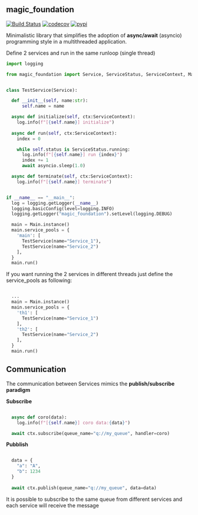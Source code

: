 ## magic_foundation

[![Build Status](https://travis-ci.com/ceppelli/magic_foundation.svg?branch=master)](https://travis-ci.com/ceppelli/magic_foundation)
[![codecov](https://codecov.io/gh/ceppelli/magic_foundation/branch/master/graph/badge.svg)](https://codecov.io/gh/ceppelli/magic_foundation)
[![pypi](https://badge.fury.io/py/magic-foundation.svg)](https://pypi.org/project/magic_foundation/)


Minimalistic library that simplifies the adoption of **async/await** (asyncio) programming style in a multithreaded application.


Define 2 services and run in the same runloop (single thread)

```python
import logging

from magic_foundation import Service, ServiceStatus, ServiceContext, Main


class TestService(Service):

  def __init__(self, name:str):
      self.name = name

  async def initialize(self, ctx:ServiceContext):
    log.info(f"[{self.name}] initialize")
    
  async def run(self, ctx:ServiceContext):
    index = 0

    while self.status is ServiceStatus.running:
      log.info(f"[{self.name}] run {index}")
      index += 1
      await asyncio.sleep(1.0)

  async def terminate(self, ctx:ServiceContext):
    log.info(f"[{self.name}] terminate")


if __name__ == "__main__":
  log = logging.getLogger(__name__)
  logging.basicConfig(level=logging.INFO)
  logging.getLogger("magic_foundation").setLevel(logging.DEBUG)

  main = Main.instance()
  main.service_pools = {
    'main': [
      TestService(name="Service_1"),
      TestService(name="Service_2")
    ],
  }
  main.run()

```

If you want running the 2 services in different threads just define the service_pools as following:

```python

  ...
  main = Main.instance()
  main.service_pools = {
    'th1': [
      TestService(name="Service_1")
    ],
    'th2': [
      TestService(name="Service_2")
    ],
  }
  main.run()

```


## Communication

The communication between Services mimics the **publish/subscribe paradigm**

**Subscribe**

```python

  async def coro(data):
    log.info(f"[{self.name}] coro data:{data}")

  await ctx.subscribe(queue_name="q://my_queue", handler=coro)

```


**Pubblish**


```python

  data = {
    "a": "A",
    "b": 1234 
  }
  
  await ctx.publish(queue_name="q://my_queue", data=data) 

```

It is possible to subscribe to the same queue from different services and each service will receive the message


